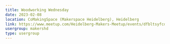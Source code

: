 ```yaml
---
title: Woodworking Wednesday
date: 2023-02-08
location: CoMakingSpace (Makerspace Heidelberg), Heidelberg
link: https://www.meetup.com/Heidelberg-Makers-Meetup/events/dfbltsyfcdblb/
usergroup: makershd
type: usergroup
---
```

